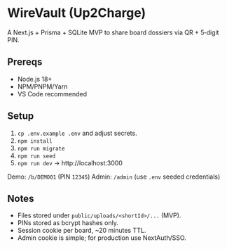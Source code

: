 # WireVault (Up2Charge)

A Next.js + Prisma + SQLite MVP to share board dossiers via QR + 5‑digit PIN.

## Prereqs
- Node.js 18+
- NPM/PNPM/Yarn
- VS Code recommended

## Setup
1. `cp .env.example .env` and adjust secrets.
2. `npm install`
3. `npm run migrate`
4. `npm run seed`
5. `npm run dev` → http://localhost:3000

Demo: `/b/DEMO01` (PIN `12345`)
Admin: `/admin` (use `.env` seeded credentials)

## Notes
- Files stored under `public/uploads/<shortId>/...` (MVP).
- PINs stored as bcrypt hashes only.
- Session cookie per board, ~20 minutes TTL.
- Admin cookie is simple; for production use NextAuth/SSO.
